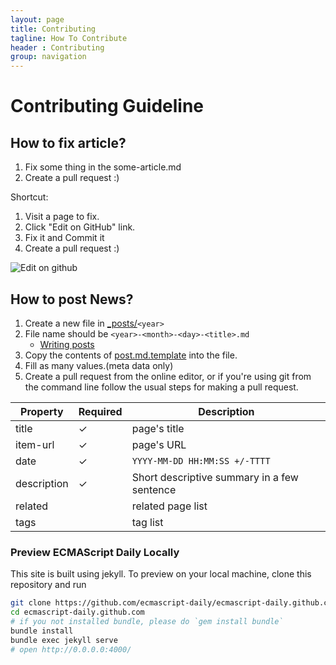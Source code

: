```yaml
---
layout: page
title: Contributing
tagline: How To Contribute
header : Contributing
group: navigation
---
```


# Contributing Guideline

## How to fix article?

1. Fix some thing in the some-article.md
2. Create a pull request :)

Shortcut:

1. Visit a page to fix.
2. Click "Edit on GitHub" link.
3. Fix it and Commit it
4. Create a pull request :)

![Edit on github](https://monosnap.com/file/WQRU7aBlP0tr2ovju6zW6uTOkqUdL6.png)

## How to post News?

1. Create a new file in [_posts/](https://github.com/ecmascript-daily/ecmascript-daily.github.com/tree/master/_posts)`<year>`
2. File name should be `<year>-<month>-<day>-<title>.md`
    - [Writing posts](http://jekyllrb.com/docs/posts/ "Writing posts")
3. Copy the contents of [post.md.template](template/post.md.template) into the file.
4. Fill as many values.(meta data only)
5. Create a pull request from the online editor, or if you're using git from the command line follow the usual steps for making a pull request.

| Property | Required | Description |
|----------|----------|-------------|
| title | ✓ | page's title |
| item-url | ✓ | page's URL |
| date | ✓ | `YYYY-MM-DD HH:MM:SS +/-TTTT` |
| description | ✓ | Short descriptive summary in a few sentence |
| related |  | related page list |
| tags |  | tag list |

### Preview ECMAScript Daily Locally

This site is built using jekyll.
To preview on your local machine, clone this repository and run

```sh
git clone https://github.com/ecmascript-daily/ecmascript-daily.github.com.git
cd ecmascript-daily.github.com
# if you not installed bundle, please do `gem install bundle`
bundle install
bundle exec jekyll serve
# open http://0.0.0.0:4000/
```

